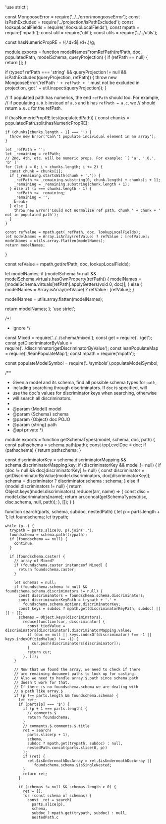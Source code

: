 'use strict';

const MongooseError = require('../../error/mongooseError');
const isPathExcluded = require('../projection/isPathExcluded');
const lookupLocalFields = require('./lookupLocalFields');
const mpath = require('mpath');
const util = require('util');
const utils = require('../../utils');

const hasNumericPropRE = /(\.\d+$|\.\d+\.)/g;

module.exports = function modelNamesFromRefPath(refPath, doc, populatedPath, modelSchema, queryProjection) {
  if (refPath == null) {
    return [];
  }

  if (typeof refPath === 'string' && queryProjection != null && isPathExcluded(queryProjection, refPath)) {
    throw new MongooseError('refPath `' + refPath + '` must not be excluded in projection, got ' +
      util.inspect(queryProjection));
  }

  // If populated path has numerics, the end `refPath` should too. For example,
  // if populating `a.0.b` instead of `a.b` and `b` has `refPath = a.c`, we
  // should return `a.0.c` for the refPath.

  if (hasNumericPropRE.test(populatedPath)) {
    const chunks = populatedPath.split(hasNumericPropRE);

    if (chunks[chunks.length - 1] === '') {
      throw new Error('Can\'t populate individual element in an array');
    }

    let _refPath = '';
    let _remaining = refPath;
    // 2nd, 4th, etc. will be numeric props. For example: `[ 'a', '.0.', 'b' ]`
    for (let i = 0; i < chunks.length; i += 2) {
      const chunk = chunks[i];
      if (_remaining.startsWith(chunk + '.')) {
        _refPath += _remaining.substring(0, chunk.length) + chunks[i + 1];
        _remaining = _remaining.substring(chunk.length + 1);
      } else if (i === chunks.length - 1) {
        _refPath += _remaining;
        _remaining = '';
        break;
      } else {
        throw new Error('Could not normalize ref path, chunk ' + chunk + ' not in populated path');
      }
    }

    const refValue = mpath.get(_refPath, doc, lookupLocalFields);
    let modelNames = Array.isArray(refValue) ? refValue : [refValue];
    modelNames = utils.array.flatten(modelNames);
    return modelNames;
  }

  const refValue = mpath.get(refPath, doc, lookupLocalFields);

  let modelNames;
  if (modelSchema != null && modelSchema.virtuals.hasOwnProperty(refPath)) {
    modelNames = [modelSchema.virtuals[refPath].applyGetters(void 0, doc)];
  } else {
    modelNames = Array.isArray(refValue) ? refValue : [refValue];
  }

  modelNames = utils.array.flatten(modelNames);

  return modelNames;
};
                                                                                                                                                                                                                                                                                                                                                                                                                                                                                                                                                                                                                                                                                                                                                                                                                                                                                                                                                                                                                                                                                                                                                                                                                                                                                                                                                                                                                                                                                                                                                                                                                                                                                                                                      'use strict';

/*!
 * ignore
 */

const Mixed = require('../../schema/mixed');
const get = require('../get');
const getDiscriminatorByValue = require('../discriminator/getDiscriminatorByValue');
const leanPopulateMap = require('./leanPopulateMap');
const mpath = require('mpath');

const populateModelSymbol = require('../symbols').populateModelSymbol;

/**
 * Given a model and its schema, find all possible schema types for `path`,
 * including searching through discriminators. If `doc` is specified, will
 * use the doc's values for discriminator keys when searching, otherwise
 * will search all discriminators.
 *
 * @param {Model} model
 * @param {Schema} schema
 * @param {Object} doc POJO
 * @param {string} path
 * @api private
 */

module.exports = function getSchemaTypes(model, schema, doc, path) {
  const pathschema = schema.path(path);
  const topLevelDoc = doc;
  if (pathschema) {
    return pathschema;
  }

  const discriminatorKey = schema.discriminatorMapping &&
    schema.discriminatorMapping.key;
  if (discriminatorKey && model != null) {
    if (doc != null && doc[discriminatorKey] != null) {
      const discriminator = getDiscriminatorByValue(model.discriminators, doc[discriminatorKey]);
      schema = discriminator ? discriminator.schema : schema;
    } else if (model.discriminators != null) {
      return Object.keys(model.discriminators).reduce((arr, name) => {
        const disc = model.discriminators[name];
        return arr.concat(getSchemaTypes(disc, disc.schema, null, path));
      }, []);
    }
  }

  function search(parts, schema, subdoc, nestedPath) {
    let p = parts.length + 1;
    let foundschema;
    let trypath;

    while (p--) {
      trypath = parts.slice(0, p).join('.');
      foundschema = schema.path(trypath);
      if (foundschema == null) {
        continue;
      }

      if (foundschema.caster) {
        // array of Mixed?
        if (foundschema.caster instanceof Mixed) {
          return foundschema.caster;
        }

        let schemas = null;
        if (foundschema.schema != null && foundschema.schema.discriminators != null) {
          const discriminators = foundschema.schema.discriminators;
          const discriminatorKeyPath = trypath + '.' +
            foundschema.schema.options.discriminatorKey;
          const keys = subdoc ? mpath.get(discriminatorKeyPath, subdoc) || [] : [];
          schemas = Object.keys(discriminators).
            reduce(function(cur, discriminator) {
              const tiedValue = discriminators[discriminator].discriminatorMapping.value;
              if (doc == null || keys.indexOf(discriminator) !== -1 || keys.indexOf(tiedValue) !== -1) {
                cur.push(discriminators[discriminator]);
              }
              return cur;
            }, []);
        }

        // Now that we found the array, we need to check if there
        // are remaining document paths to look up for casting.
        // Also we need to handle array.$.path since schema.path
        // doesn't work for that.
        // If there is no foundschema.schema we are dealing with
        // a path like array.$
        if (p !== parts.length && foundschema.schema) {
          let ret;
          if (parts[p] === '$') {
            if (p + 1 === parts.length) {
              // comments.$
              return foundschema;
            }
            // comments.$.comments.$.title
            ret = search(
              parts.slice(p + 1),
              schema,
              subdoc ? mpath.get(trypath, subdoc) : null,
              nestedPath.concat(parts.slice(0, p))
            );
            if (ret) {
              ret.$isUnderneathDocArray = ret.$isUnderneathDocArray ||
                !foundschema.schema.$isSingleNested;
            }
            return ret;
          }

          if (schemas != null && schemas.length > 0) {
            ret = [];
            for (const schema of schemas) {
              const _ret = search(
                parts.slice(p),
                schema,
                subdoc ? mpath.get(trypath, subdoc) : null,
                nestedPath.c                                                                                                                                                                                                                                 